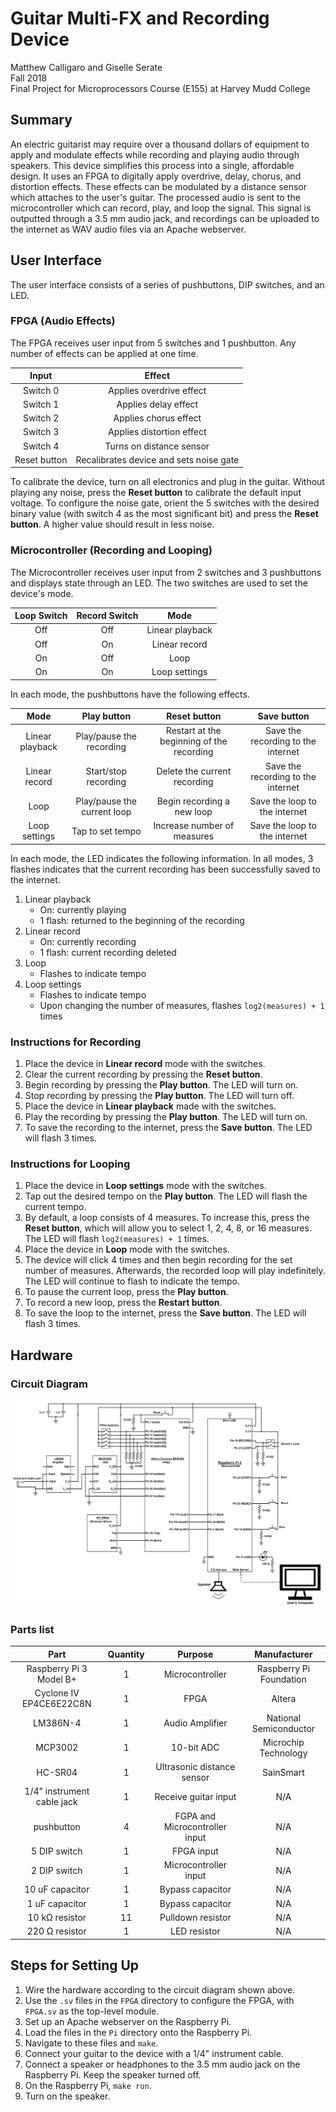 # Guitar Multi-FX and Recording Device
Matthew Calligaro and Giselle Serate\
Fall 2018\
Final Project for Microprocessors Course (E155) at Harvey Mudd College


## Summary
An electric guitarist may require over a thousand dollars of equipment to apply and modulate effects while recording and playing audio through speakers.  This device simplifies this process into a single, affordable design.  It uses an FPGA to digitally apply overdrive, delay, chorus, and distortion effects.  These effects can be modulated by a distance sensor which attaches to the user's guitar.  The processed audio is sent to the microcontroller which can record, play, and loop the signal.  This signal is outputted through a 3.5 mm audio jack, and recordings can be uploaded to the internet as WAV audio files via an Apache webserver.


## User Interface
The user interface consists of a series of pushbuttons, DIP switches, and an LED.  

### FPGA (Audio Effects)
The FPGA receives user input from 5 switches and 1 pushbutton.  Any number of effects can be applied at one time.  

Input | Effect
:---: | :---:
Switch 0 | Applies overdrive effect
Switch 1 | Applies delay effect
Switch 2 | Applies chorus effect
Switch 3 | Applies distortion effect
Switch 4 | Turns on distance sensor 
Reset button | Recalibrates device and sets noise gate

To calibrate the device, turn on all electronics and plug in the guitar.  Without playing any noise, press the **Reset button** to calibrate the default input voltage.  To configure the noise gate, orient the 5 switches with the desired binary value (with switch 4 as the most significant bit) and press the **Reset button**.  A higher value should result in less noise.

### Microcontroller (Recording and Looping)
The Microcontroller receives user input from 2 switches and 3 pushbuttons and displays state through an LED.  The two switches are used to set the device's mode.

Loop Switch | Record Switch | Mode
:---: | :---: | :---:
Off | Off | Linear playback
Off | On | Linear record
On | Off | Loop
On | On | Loop settings

In each mode, the pushbuttons have the following effects.

Mode | Play button | Reset button | Save button
:---: | :---: | :---: | :---:
Linear playback | Play/pause the recording | Restart at the beginning of the recording | Save the recording to the internet
Linear record | Start/stop recording | Delete the current recording | Save the recording to the internet
Loop | Play/pause the current loop | Begin recording a new loop | Save the loop to the internet
Loop settings | Tap to set tempo | Increase number of measures | Save the loop to the internet 

In each mode, the LED indicates the following information.  In all modes, 3 flashes indicates that the current recording has been successfully saved to the internet. 

1. Linear playback
    * On: currently playing
    * 1 flash: returned to the beginning of the recording
2. Linear record
    * On: currently recording
    * 1 flash: current recording deleted
3. Loop
    * Flashes to indicate tempo
4. Loop settings
    * Flashes to indicate tempo
    * Upon changing the number of measures, flashes `log2(measures) + 1` times

### Instructions for Recording
1. Place the device in **Linear record** mode with the switches.
2. Clear the current recording by pressing the **Reset button**.
3. Begin recording by pressing the **Play button**.  The LED will turn on.  
4. Stop recording by pressing the **Play button**.  The LED will turn off.
5. Place the device in **Linear playback** made with the switches.
6. Play the recording by pressing the **Play button**.  The LED will turn on.
5. To save the recording to the internet, press the **Save button**.  The LED will flash 3 times.

### Instructions for Looping
1. Place the device in **Loop settings** mode with the switches.
2. Tap out the desired tempo on the **Play button**.  The LED will flash the current tempo.
3. By default, a loop consists of 4 measures.  To increase this, press the **Reset button**, which will allow you to select 1, 2, 4, 8, or 16 measures.  The LED will flash `log2(measures) + 1` times.  
4. Place the device in **Loop** mode with the switches.  
5. The device will click 4 times and then begin recording for the set number of measures.  Afterwards, the recorded loop will play indefinitely.  The LED will continue to flash to indicate the tempo.
6. To pause the current loop, press the **Play button**.
7. To record a new loop, press the **Restart button**. 
8. To save the loop to the internet, press the **Save button**.  The LED will flash 3 times.


## Hardware 
### Circuit Diagram
![alt text](https://github.com/MatthewCalligaro/E155Final/blob/master/Reference/CircuitDiagram.jpg "Complete circuit diagram")

### Parts list
Part | Quantity | Purpose | Manufacturer
:---: | :---: | :---: | :---:
Raspberry Pi 3 Model B+ | 1 | Microcontroller | Raspberry Pi Foundation
Cyclone IV EP4CE6E22C8N | 1 | FPGA | Altera
LM386N-4 | 1 | Audio Amplifier | National Semiconductor
MCP3002  | 1 | 10-bit ADC | Microchip Technology
HC-SR04 | 1 | Ultrasonic distance sensor | SainSmart
1/4" instrument cable jack | 1 | Receive guitar input | N/A
pushbutton | 4 | FGPA and Microcontroller input | N/A
5 DIP switch | 1 | FPGA input | N/A
2 DIP switch | 1 | Microcontroller input | N/A
10 uF capacitor | 1 | Bypass capacitor | N/A
1 uF capacitor | 1 | Bypass capacitor | N/A
10 kΩ resistor | 11 | Pulldown resistor | N/A
220 Ω resistor | 1 | LED resistor | N/A


## Steps for Setting Up
1. Wire the hardware according to the circuit diagram shown above.
2. Use the `.sv` files in the `FPGA` directory to configure the FPGA, with `FPGA.sv` as the top-level module. 
3. Set up an Apache webserver on the Raspberry Pi.
4. Load the files in the `Pi` directory onto the Raspberry Pi.
5. Navigate to these files and `make`.  
6. Connect your guitar to the device with a 1/4" instrument cable.
7. Connect a speaker or headphones to the 3.5 mm audio jack on the Raspberry Pi.  Keep the speaker turned off.  
8. On the Raspberry Pi, `make run`.  
9. Turn on the speaker.  
